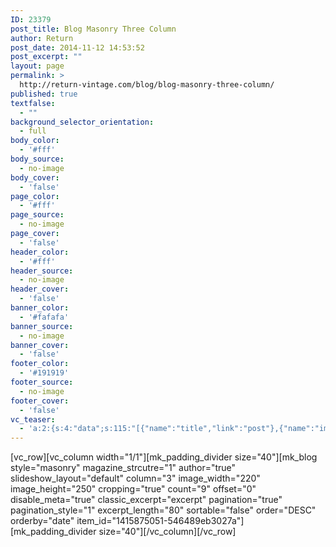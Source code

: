 ```yaml
---
ID: 23379
post_title: Blog Masonry Three Column
author: Return
post_date: 2014-11-12 14:53:52
post_excerpt: ""
layout: page
permalink: >
  http://return-vintage.com/blog/blog-masonry-three-column/
published: true
textfalse:
  - ""
background_selector_orientation:
  - full
body_color:
  - '#fff'
body_source:
  - no-image
body_cover:
  - 'false'
page_color:
  - '#fff'
page_source:
  - no-image
page_cover:
  - 'false'
header_color:
  - '#fff'
header_source:
  - no-image
header_cover:
  - 'false'
banner_color:
  - '#fafafa'
banner_source:
  - no-image
banner_cover:
  - 'false'
footer_color:
  - '#191919'
footer_source:
  - no-image
footer_cover:
  - 'false'
vc_teaser:
  - 'a:2:{s:4:"data";s:115:"[{"name":"title","link":"post"},{"name":"image","image":"featured","link":"none"},{"name":"text","mode":"excerpt"}]";s:7:"bgcolor";s:0:"";}'
---
```

[vc_row][vc_column width="1/1"][mk_padding_divider size="40"][mk_blog style="masonry" magazine_strcutre="1" author="true" slideshow_layout="default" column="3" image_width="220" image_height="250" cropping="true" count="9" offset="0" disable_meta="true" classic_excerpt="excerpt" pagination="true" pagination_style="1" excerpt_length="80" sortable="false" order="DESC" orderby="date" item_id="1415875051-546489eb3027a"][mk_padding_divider size="40"][/vc_column][/vc_row]